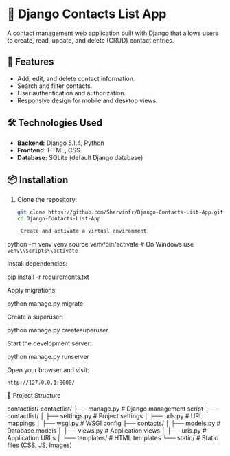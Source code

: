 # 📇 Django Contacts List App

A contact management web application built with Django that allows users to create, read, update, and delete (CRUD) contact entries.

## 🚀 Features

- Add, edit, and delete contact information.
- Search and filter contacts.
- User authentication and authorization.
- Responsive design for mobile and desktop views.

## 🛠️ Technologies Used

- **Backend:** Django 5.1.4, Python
- **Frontend:** HTML, CSS
- **Database:** SQLite (default Django database)

## 📦 Installation

1. Clone the repository:
   ```bash
   git clone https://github.com/Shervinfr/Django-Contacts-List-App.git
   cd Django-Contacts-List-App

    Create and activate a virtual environment:

python -m venv venv
source venv/bin/activate  # On Windows use `venv\\Scripts\\activate`

Install dependencies:

pip install -r requirements.txt

Apply migrations:

python manage.py migrate

Create a superuser:

python manage.py createsuperuser

Start the development server:

python manage.py runserver

Open your browser and visit:

    http://127.0.0.1:8000/

📂 Project Structure

contactlist/
contactlist/
├── manage.py          # Django management script
├── contactlist/
│   ├── settings.py    # Project settings
│   ├── urls.py        # URL mappings
│   ├── wsgi.py        # WSGI config
├── contacts/
│   ├── models.py      # Database models
│   ├── views.py       # Application views
│   ├── urls.py        # Application URLs
│   ├── templates/     # HTML templates
└── static/            # Static files (CSS, JS, Images)

